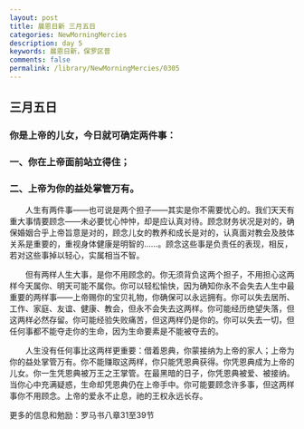 ```yaml
---
layout: post
title: 晨恩日新 三月五日
categories: NewMorningMercies
description: day 5
keywords: 晨恩日新，保罗区普
comments: false
permalink: /library/NewMorningMercies/0305
---
```


## 三月五日

### 你是上帝的儿女，今日就可确定两件事：

### 一、你在上帝面前站立得住；

### 二、上帝为你的益处掌管万有。


&emsp;&emsp;人生有两件事——也可说是两个担子——其实是你不需要忧心的。我们天天有重大事情要顾念——未必要忧心忡忡，却是应认真对待。顾念财务状况是对的，确保婚姻合乎上帝旨意是对的，顾念儿女的教养和成长是对的，认真面对教会及肢体关系是重要的，重视身体健康是明智的……。顾念这些事是负责任的表现，相反，若对这些事掉以轻心，实属相当不智。

&emsp;&emsp;但有两样人生大事，是你不用顾念的。你无须背负这两个担子，不用担心这两样今天属你、明天可能不属你。你可以轻松愉快，因为确知你永不会失去人生中最重要的两样事——上帝赐你的宝贝礼物，你确保可以永远拥有。你可以失去居所、工作、家庭、友谊、健康、教会，但永不会失去这两样。你可能经历绝望失落，但这两样必然存留。你可能经验失败痛苦，但这两样仍是你的。你可以失去一切，但任何事都不能夺走你的生命，因为生命要素是不能被夺去的。

&emsp;&emsp;人生没有任何事比这两样更重要：借着恩典，你蒙接纳为上帝的家人；上帝为你的益处掌管万有。你不能赚取这两样，你只能凭恩典获得。你凭恩典成为上帝的儿女。你一生凭恩典被万王之王掌管。在最黑暗的日子，你凭恩典被爱、被接纳。当你心中充满疑惑，生命却凭恩典仍在上帝手中。你可能要顾念许多事，但这两样事你不用顾念。上帝的爱永不止息，祂的王权永远长存。


更多的信息和勉励：罗马书八章31至39节